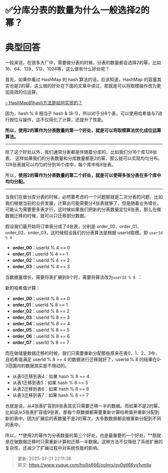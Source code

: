 # ✅分库分表的数量为什么一般选择2的幂？

# 典型回答


一般来说，在很多大厂中，需要做分表的时候，分表的数量都会选择2的幂，比如16、64、128、512、1024等，这么做有什么好处呢？



首先，如果你看过 HashMap 的 hash 算法的话，应该知道，HashMap 的容量其实也是2的幂，这么做的好处在下面的文章中讲过，那就是可以将取模操作改为更加高效的位运算。



[✅HashMap的hash方法是如何实现的？](https://www.yuque.com/hollis666/oolnrs/sz24zwwrdg92qizg)



因为，hash % 8 相当于 hash & (8-1)，所以对于分8个表，可以使用哈希值与7进行按位与操作，这不仅简化了计算，还提升了性能。



**所以，使用2的幂作为分表数量的第一个好处，就是可以将取模算法优化成位运算算法。**

****

除了这个好处以外，我们通常分表都是伴随着分库的，比如我们分16个库128张表， 这样如果我们的分表数量和分库数量都是2的幂，那么就可以实现均匀分布。128张表就可以均匀的分到16个库中，每个库中有8张表。



所以，**使用2的幂作为分表数量的第二个好处，就是可以使得多张分表在多个库中均匀分配。**

****

当我们在做分库分表的时候，必然要考虑的一个问题那就是二次分表的问题，比如我们根据当前的业务发展，计算出可能需要分4张表就够了，但是随着业务增长，可能认为需要更多表才行，这时候如果我们把新的分表数量定位8张表，那么在做数据迁移的时候，就可以只迁移部分数据。



假设我们最开始将订单表分成了4张表，分别是 order_00、order_01、order_02、order_03，这时候假设我们的分表算法是根据 userId取模。即 `userId % 4 `



+ **order_00**<font style="color:rgb(13, 13, 13);">：userId % 4 == 0</font>
+ **order_01**<font style="color:rgb(13, 13, 13);">：userId % 4 == 1</font>
+ **order_02**<font style="color:rgb(13, 13, 13);">：userId % 4 == 2</font>
+ **order_03**<font style="color:rgb(13, 13, 13);">：userId % 4 == 3</font>



当数据量增长，需要将表扩展到8个时，需要将算法改为`userId % 8 `：



<font style="color:rgb(13, 13, 13);">新的哈希值计算：</font>

+ **order_00**<font style="color:rgb(13, 13, 13);">：userId % 8 == 0</font>
+ **order_01**<font style="color:rgb(13, 13, 13);">：userId % 8 == 1</font>
+ **order_02**<font style="color:rgb(13, 13, 13);">：userId % 8 == 2</font>
+ **order_03**<font style="color:rgb(13, 13, 13);">：userId % 8 == 3</font>
+ **order_04**<font style="color:rgb(13, 13, 13);">：userId % 8 == 4</font>
+ **order_05**<font style="color:rgb(13, 13, 13);">：userId % 8 == 5</font>
+ **order_06**<font style="color:rgb(13, 13, 13);">：userId % 8 == 6</font>
+ **order_07**<font style="color:rgb(13, 13, 13);">：userId % 8 == 7</font>

<font style="color:rgb(13, 13, 13);"></font>

而在做储量数据迁移的时候，我们只需要重新分配那些原来在表0、1、2、3中，且哈希值满足 <font style="color:rgb(13, 13, 13);">userId</font> % 8 >= 4 的数据进行迁移就好了，<font style="color:rgb(13, 13, 13);">userId</font> % 8 的结果在0-3范围内的数据其实是不用动的。



+ 从表0迁移到表4：如果 hash % 8 == 4
+ 从表1迁移到表5：如果 hash % 8 == 5
+ 从表2迁移到表6：如果 hash % 8 == 6
+ 从表3迁移到表7：如果 hash % 8 == 7



也就是说，从4张表扩容到8张表其实只需要迁移一半的数据。而如果不是2的幂，比如说从5张表扩容成9张表，那每个原数据都需要重新计算哈希值并重新分配到新的表中。因为扩展后的表数量不是2的幂次，大多数数据都会被重新分配到不同的表中。



所以，**使用2的幂作为分表数量的第三个好处，也是最重要的一个好处，**那就是在做数据迁移时只需重新计算和迁移一半数据。这种方法不仅降低了系统扩展的复杂性，还减少了扩展过程中对系统性能的影响。

  










> 更新: 2025-07-21 22:11:36  
> 原文: <https://www.yuque.com/hollis666/oolnrs/gy0gtl66vv1vmllq>